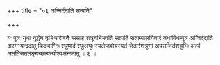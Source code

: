 +++
title = "०६ अग्निर्ददाति सत्पतिं"

+++

यः पुत्रः युधा युद्धेन नृभिःपरिजनैः ससाह शत्रूनभिभवति सत्पतिं सताम्पालयितारं तथाविधम्पुत्रं अग्निर्ददाति अस्मभ्यन्ददातु किञ्चाग्निः रघुष्यदं रघुःलघुः स्यदोजवोयस्यतं जेतारंशत्रूणां अपराजितंशत्रुभिः अत्यं अततिसततङ्गच्छत्यत्योश्वःतन्ददातु ॥ ६ ॥